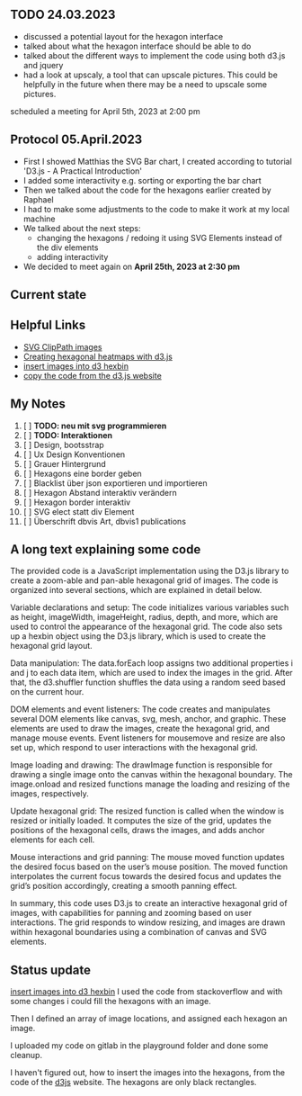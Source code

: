 ## TODO 24.03.2023

* discussed a potential layout for the hexagon interface
* talked about what the hexagon interface should be able to do
* talked about the different ways to implement the code using both d3.js and jquery
* had a look at upscaly, a tool that can upscale pictures. This could be helpfully in the future when there may be a
  need to upscale some pictures.

scheduled a meeting for April 5th, 2023 at 2:00 pm

## Protocol 05.April.2023

* First I showed Matthias the SVG Bar chart, I created according to tutorial 'D3.js - A Practical Introduction'
* I added some interactivity e.g. sorting or exporting the bar chart
* Then we talked about the code for the hexagons earlier created by Raphael
* I had to make some adjustments to the code to make it work at my local machine
* We talked about the next steps:
    * changing the hexagons / redoing it using SVG Elements instead of the div elements
    * adding interactivity
* We decided to meet again on **April 25th, 2023 at 2:30 pm**

## Current state

## Helpful Links

* [SVG ClipPath images](https://coderwall.com/p/blx8kw/svg-clippath-images)
* [Creating hexagonal heatmaps with d3.js](https://www.visualcinnamon.com/2013/07/self-organizing-maps-creating-hexagonal/)
* [insert images into d3 hexbin](https://stackoverflow.com/questions/25192912/how-to-insert-images-into-d3-hexbin)
* [copy the code from the d3.js website](view-source:https://d3js.org/ )

## My Notes
1. [ ]  **TODO: neu mit svg programmieren**
2. [ ]  **TODO: Interaktionen**
3. [ ] Design, bootsstrap
4. [ ]   Ux Design Konventionen
5. [ ]   Grauer Hintergrund
6. [ ]   Hexagons eine border geben
7. [ ]   Blacklist über json exportieren und importieren
8. [ ]   Hexagon Abstand interaktiv verändern
9. [ ]   Hexagon border interaktiv
10. [ ]   SVG elect statt div Element
11. [ ]   Überschrift dbvis Art, dbvis1 publications


## A long text explaining some code

The provided code is a JavaScript implementation using the D3.js library to create a zoom-able and pan-able hexagonal
grid of images. The code is organized into several sections, which are explained in detail below.

Variable declarations and setup:
The code initializes various variables such as height, imageWidth, imageHeight, radius, depth, and more, which are used
to control the appearance of the hexagonal grid. The code also sets up a hexbin object using the D3.js library, which is
used to create the hexagonal grid layout.

Data manipulation:
The data.forEach loop assigns two additional properties i and j to each data item, which are used to index the images in
the grid. After that, the d3.shuffler function shuffles the data using a random seed based on the current hour.

DOM elements and event listeners:
The code creates and manipulates several DOM elements like canvas, svg, mesh, anchor, and graphic. These elements are
used to draw the images, create the hexagonal grid, and manage mouse events. Event listeners for mousemove and resize
are also set up, which respond to user interactions with the hexagonal grid.

Image loading and drawing:
The drawImage function is responsible for drawing a single image onto the canvas within the hexagonal boundary. The
image.onload and resized functions manage the loading and resizing of the images, respectively.

Update hexagonal grid:
The resized function is called when the window is resized or initially loaded. It computes the size of the grid, updates
the positions of the hexagonal cells, draws the images, and adds anchor elements for each cell.

Mouse interactions and grid panning:
The mouse moved function updates the desired focus based on the user’s mouse position. The moved function interpolates
the current focus towards the desired focus and updates the grid’s position accordingly, creating a smooth panning
effect.

In summary, this code uses D3.js to create an interactive hexagonal grid of images, with capabilities for panning and
zooming based on user interactions. The grid responds to window resizing, and images are drawn within hexagonal
boundaries using a combination of canvas and SVG elements.


## Status update

[insert images into d3 hexbin](https://stackoverflow.com/questions/25192912/how-to-insert-images-into-d3-hexbin)
I used the code from stackoverflow and with some changes i could fill the hexagons with an image.

Then I defined an array of image locations, and assigned each hexagon an image.

I uploaded my code on gitlab in the playground folder and done some cleanup.

I haven't figured out, how to insert the images into the hexagons, from the code of the [d3js](https://d3js.org/) website.
The hexagons are only black rectangles.
